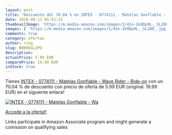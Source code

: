 ```yaml
---
layout: post
title: 'Descuento del 70.04 % en INTEX - 0774111 - Matelas Gonflable - Wa'
date: 2020-09-13 05:52:23
thumbnailImage: 'https://m.media-amazon.com/images/I/41n-Ze9Dp9L._SL200_.jpg'
images: [ 'https://m.media-amazon.com/images/I/41n-Ze9Dp9L._SL200_.jpg' ]
comments: true
category: ofertas
author: ring
slug: B00HEGLIPO
description:
actualPrice: 5.99 EUR
comparePrice: 19.99 EUR
inStock: true
---
```


Tienes [INTEX - 0774111 - Matelas Gonflable - Wave Rider - Ride-on](https://www.amazon.fr/dp/B00HEGLIPO/?tag=tolees0d-21) con un 70.04 % de descuento con precio de oferta de 5.99 EUR (original: 19.99 EUR) en el siguiente enlace!

[![INTEX - 0774111 - Matelas Gonflable - Wa](https://m.media-amazon.com/images/I/41n-Ze9Dp9L._SL200_.jpg)](https://www.amazon.fr/dp/B00HEGLIPO/?tag=tolees0d-21)

[Accede a la oferta!!](https://www.amazon.fr/dp/B00HEGLIPO/?tag=tolees0d-21)

Links participate in Amazon Associate program and might generate a comission on qualifying sales


